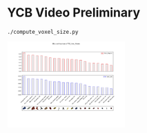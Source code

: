 # YCB Video Preliminary

```bash
./compute_voxel_size.py
```

<img src=".readme/compute_voxel_size.png" height="200px" />
